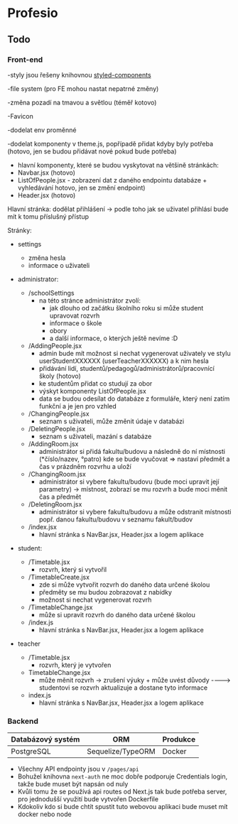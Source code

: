 # Profesio

## Todo

### Front-end

-styly jsou řešeny knihovnou [styled-components](https://styled-components.com/)

-file system (pro FE mohou nastat nepatrné změny)

-změna pozadí na tmavou a světlou (téměř kotovo)

-Favicon

-dodelat env proměnné

-dodelat komponenty v theme.js, popřípadě přidat kdyby byly potřeba (hotovo, jen se budou přidávat nové pokud bude potřeba)

-   hlavní komponenty, které se budou vyskytovat na většině stránkách:
-   Navbar.jsx (hotovo)
-   ListOfPeople.jsx - zobrazení dat z daného endpointu databáze + vyhledávání hotovo, jen se změní endpoint)
-   Header.jsx (hotovo)

Hlavní stránka: dodělat přihlášení -> podle toho jak se uživatel přihlásí bude mít k tomu příslušný přístup

Stránky:

-   settings
    -   změna hesla
    -   informace o uživateli
-   administrator:

    -   /schoolSettings
        -   na této stránce administrátor zvolí:
            -   jak dlouho od začátku školního roku si může student upravovat rozvrh
            -   informace o škole
            -   obory
            -   a další informace, o kterých ještě nevíme :D
    -   /AddingPeople.jsx
        -   admin bude mít možnost si nechat vygenerovat uživately ve stylu userStudentXXXXXX (userTeacherXXXXXX) a k nim hesla
        -   přidávání lidí, studentů/pedagogů/administrátorů/pracovnící školy (hotovo)
        -   ke studentům přidat co studují za obor
        -   výskyt komponenty ListOfPeople.jsx
        -   data se budou odesílat do databáze z formuláře, který není zatím funkční a je jen pro vzhled
    -   /ChangingPeople.jsx
        -   seznam s uživateli, může změnit údaje v databázi
    -   /DeletingPeople.jsx
        -   seznam s uživateli, mazání s databáze
    -   /AddingRoom.jsx
        -   administrátor si přidá fakultu/budovu a následně do ní místnosti (\*číslo/nazev, °patro) kde se bude vyučovat => nastaví předmět a čas v prázdněm rozvrhu a uloží
    -   /ChangingRoom.jsx
        -   administrátor si vybere fakultu/budovu (bude moci upravit její parametry) -> místnost, zobrazí se mu rozvrh a bude moci měnit čas a předmět
    -   /DeletingRoom.jsx
        -   administrátor si vybere fakultu/budovu a může odstranit místnosti popř. danou fakultu/budovu v seznamu fakult/budov
    -   /index.jsx
        -   hlavní stránka s NavBar.jsx, Header.jsx a logem aplikace

-   student:

    -   /Timetable.jsx
        -   rozvrh, který si vytvořil
    -   /TimetableCreate.jsx
        -   zde si může vytvořit rozvrh do daného data určené školou
        -   předměty se mu budou zobrazovat z nabídky
        -   možnost si nechat vygenerovat rozvrh
    -   /TimetableChange.jsx
        -   může si upravit rozvrh do daného data určené školou
    -   /index.js
        -   hlavní stránka s NavBar.jsx, Header.jsx a logem aplikace

-   teacher
    -   /Timetable.jsx
        -   rozvrh, který je vytvořen
    -   TimetableChange.jsx
        -   může měnit rozvrh -> zrušení výuky + může uvést důvody ----> studentovi se rozvrh aktualizuje a dostane tyto informace
    -   index.js
        -   hlavní stránka s NavBar.jsx, Header.jsx a logem aplikace

### Backend

| Databázový systém | ORM               | Produkce |
| ----------------- | ----------------- | -------- |
| PostgreSQL        | Sequelize/TypeORM | Docker   |

-   Všechny API endpointy jsou v `/pages/api`
-   Bohužel knihovna `next-auth` ne moc dobře podporuje Credentials login,
    takže bude muset být napsán od nuly
-   Kvůli tomu že se používá api routes od Next.js tak bude potřeba server, pro jednodušší využití bude vytvořen Dockerfile
-   Kdokoliv kdo si bude chtít spustit tuto webovou aplikaci bude muset mít docker nebo node
